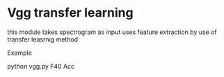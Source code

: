 # Vgg transfer learning 

this module takes spectrogram as input uses feature extraction by use of transfer leasrnig method


Example 

python vgg.py F40 Acc
